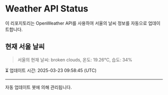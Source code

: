 
# Weather API Status

이 리포지토리는 OpenWeather API를 사용하여 서울의 날씨 정보를 자동으로 업데이트합니다.

## 현재 서울 날씨
> 서울의 현재 날씨: broken clouds, 온도: 19.26°C, 습도: 34%

⏳ 업데이트 시간: 2025-03-23 09:58:45 (UTC)

---
자동 업데이트 봇에 의해 관리됩니다.
